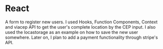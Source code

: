 # React
A form to register new users. I used Hooks, Function Components, Context and viacep API to get the user's complete location by the CEP input. I also used the locastorage as an example on how to save the new user somewhere. Later on, I plan to add a payment functionality through stripe's API.

